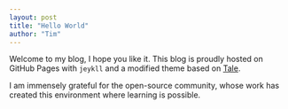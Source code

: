 ```yaml
---
layout: post
title: "Hello World"
author: "Tim"
---
```


Welcome to my blog, I hope you like it. This blog is proudly hosted on GitHub Pages
with `jeykll` and a modified theme based on [Tale](https://github.com/chesterhow/tale).

I am immensely grateful for the open-source community, whose work has created
this environment where learning is possible.
